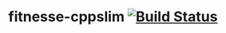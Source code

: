 fitnesse-cppslim [![Build Status](https://travis-ci.org/AIM360/fitnesse-cppslim.png)](https://travis-ci.org/AIM360/fitnesse-cppslim)
================
